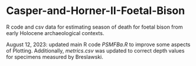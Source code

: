 # Casper-and-Horner-II-Foetal-Bison
R code and csv data for estimating season of death for foetal bison from early Holocene archaeological contexts.

August 12, 2023: updated main R code _PSMFBa.R_ to improve some aspects of Plotting. Additionally, _metrics.csv_ was updated to correct depth values for specimens measured by Breslawski.


